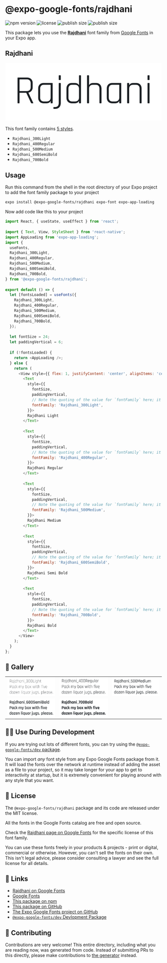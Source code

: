 # @expo-google-fonts/rajdhani

![npm version](https://flat.badgen.net/npm/v/@expo-google-fonts/rajdhani)
![license](https://flat.badgen.net/github/license/expo/google-fonts)
![publish size](https://flat.badgen.net/packagephobia/install/@expo-google-fonts/rajdhani)
![publish size](https://flat.badgen.net/packagephobia/publish/@expo-google-fonts/rajdhani)

This package lets you use the [**Rajdhani**](https://fonts.google.com/specimen/Rajdhani) font family from [Google Fonts](https://fonts.google.com/) in your Expo app.

## Rajdhani

![Rajdhani](./font-family.png)

This font family contains [5 styles](#-gallery).

- `Rajdhani_300Light`
- `Rajdhani_400Regular`
- `Rajdhani_500Medium`
- `Rajdhani_600SemiBold`
- `Rajdhani_700Bold`

## Usage

Run this command from the shell in the root directory of your Expo project to add the font family package to your project
```sh
expo install @expo-google-fonts/rajdhani expo-font expo-app-loading
```

Now add code like this to your project
```js
import React, { useState, useEffect } from 'react';

import { Text, View, StyleSheet } from 'react-native';
import AppLoading from 'expo-app-loading';
import {
  useFonts,
  Rajdhani_300Light,
  Rajdhani_400Regular,
  Rajdhani_500Medium,
  Rajdhani_600SemiBold,
  Rajdhani_700Bold,
} from '@expo-google-fonts/rajdhani';

export default () => {
  let [fontsLoaded] = useFonts({
    Rajdhani_300Light,
    Rajdhani_400Regular,
    Rajdhani_500Medium,
    Rajdhani_600SemiBold,
    Rajdhani_700Bold,
  });

  let fontSize = 24;
  let paddingVertical = 6;

  if (!fontsLoaded) {
    return <AppLoading />;
  } else {
    return (
      <View style={{ flex: 1, justifyContent: 'center', alignItems: 'center' }}>
        <Text
          style={{
            fontSize,
            paddingVertical,
            // Note the quoting of the value for `fontFamily` here; it expects a string!
            fontFamily: 'Rajdhani_300Light',
          }}>
          Rajdhani Light
        </Text>

        <Text
          style={{
            fontSize,
            paddingVertical,
            // Note the quoting of the value for `fontFamily` here; it expects a string!
            fontFamily: 'Rajdhani_400Regular',
          }}>
          Rajdhani Regular
        </Text>

        <Text
          style={{
            fontSize,
            paddingVertical,
            // Note the quoting of the value for `fontFamily` here; it expects a string!
            fontFamily: 'Rajdhani_500Medium',
          }}>
          Rajdhani Medium
        </Text>

        <Text
          style={{
            fontSize,
            paddingVertical,
            // Note the quoting of the value for `fontFamily` here; it expects a string!
            fontFamily: 'Rajdhani_600SemiBold',
          }}>
          Rajdhani Semi Bold
        </Text>

        <Text
          style={{
            fontSize,
            paddingVertical,
            // Note the quoting of the value for `fontFamily` here; it expects a string!
            fontFamily: 'Rajdhani_700Bold',
          }}>
          Rajdhani Bold
        </Text>
      </View>
    );
  }
};

```

## 🔡 Gallery


||||
|-|-|-|
|![Rajdhani_300Light](./Rajdhani_300Light.ttf.png)|![Rajdhani_400Regular](./Rajdhani_400Regular.ttf.png)|![Rajdhani_500Medium](./Rajdhani_500Medium.ttf.png)||
|![Rajdhani_600SemiBold](./Rajdhani_600SemiBold.ttf.png)|![Rajdhani_700Bold](./Rajdhani_700Bold.ttf.png)|||


## 👩‍💻 Use During Development

If you are trying out lots of different fonts, you can try using the [`@expo-google-fonts/dev` package](https://github.com/expo/google-fonts/tree/master/font-packages/dev#readme).

You can import *any* font style from any Expo Google Fonts package from it. It will load the fonts
over the network at runtime instead of adding the asset as a file to your project, so it may take longer
for your app to get to interactivity at startup, but it is extremely convenient
for playing around with any style that you want.

## 📖 License

The `@expo-google-fonts/rajdhani` package and its code are released under the MIT license.

All the fonts in the Google Fonts catalog are free and open source.

Check the [Rajdhani page on Google Fonts](https://fonts.google.com/specimen/Rajdhani) for the specific license of this font family.

You can use these fonts freely in your products & projects - print or digital, commercial or otherwise. However, you can't sell the fonts on their own. This isn't legal advice, please consider consulting a lawyer and see the full license for all details.

## 🔗 Links

- [Rajdhani on Google Fonts](https://fonts.google.com/specimen/Rajdhani)
- [Google Fonts](https://fonts.google.com/)
- [This package on npm](https://www.npmjs.com/package/@expo-google-fonts/rajdhani)
- [This package on GitHub](https://github.com/expo/google-fonts/tree/master/font-packages/rajdhani)
- [The Expo Google Fonts project on GitHub](https://github.com/expo/google-fonts)
- [`@expo-google-fonts/dev` Devlopment Package](https://github.com/expo/google-fonts/tree/master/font-packages/dev)

## 🤝 Contributing

Contributions are very welcome! This entire directory, including what you are reading now, was generated from code. Instead of submitting PRs to this directly, please make contributions to [the generator](https://github.com/expo/google-fonts/tree/master/packages/generator) instead.
